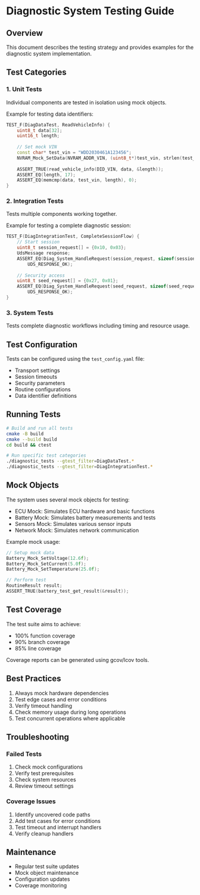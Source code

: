 # Diagnostic System Testing Guide

## Overview
This document describes the testing strategy and provides examples for the diagnostic system implementation.

## Test Categories

### 1. Unit Tests
Individual components are tested in isolation using mock objects.

Example for testing data identifiers:
```cpp
TEST_F(DiagDataTest, ReadVehicleInfo) {
    uint8_t data[32];
    uint16_t length;
    
    // Set mock VIN
    const char* test_vin = "WDD2030461A123456";
    NVRAM_Mock_SetData(NVRAM_ADDR_VIN, (uint8_t*)test_vin, strlen(test_vin));
    
    ASSERT_TRUE(read_vehicle_info(DID_VIN, data, &length));
    ASSERT_EQ(length, 17);
    ASSERT_EQ(memcmp(data, test_vin, length), 0);
}
```

### 2. Integration Tests
Tests multiple components working together.

Example for testing a complete diagnostic session:
```cpp
TEST_F(DiagIntegrationTest, CompleteSessionFlow) {
    // Start session
    uint8_t session_request[] = {0x10, 0x03};
    UdsMessage response;
    ASSERT_EQ(Diag_System_HandleRequest(session_request, sizeof(session_request), &response),
        UDS_RESPONSE_OK);
        
    // Security access
    uint8_t seed_request[] = {0x27, 0x01};
    ASSERT_EQ(Diag_System_HandleRequest(seed_request, sizeof(seed_request), &response),
        UDS_RESPONSE_OK);
}
```

### 3. System Tests
Tests complete diagnostic workflows including timing and resource usage.

## Test Configuration
Tests can be configured using the `test_config.yaml` file:

- Transport settings
- Session timeouts
- Security parameters
- Routine configurations
- Data identifier definitions

## Running Tests
```bash
# Build and run all tests
cmake -B build
cmake --build build
cd build && ctest

# Run specific test categories
./diagnostic_tests --gtest_filter=DiagDataTest.*
./diagnostic_tests --gtest_filter=DiagIntegrationTest.*
```

## Mock Objects
The system uses several mock objects for testing:

- ECU Mock: Simulates ECU hardware and basic functions
- Battery Mock: Simulates battery measurements and tests
- Sensors Mock: Simulates various sensor inputs
- Network Mock: Simulates network communication

Example mock usage:
```cpp
// Setup mock data
Battery_Mock_SetVoltage(12.6f);
Battery_Mock_SetCurrent(5.0f);
Battery_Mock_SetTemperature(25.0f);

// Perform test
RoutineResult result;
ASSERT_TRUE(battery_test_get_result(&result));
```

## Test Coverage
The test suite aims to achieve:

- 100% function coverage
- 90% branch coverage
- 85% line coverage

Coverage reports can be generated using gcov/lcov tools.

## Best Practices

1. Always mock hardware dependencies
2. Test edge cases and error conditions
3. Verify timeout handling
4. Check memory usage during long operations
5. Test concurrent operations where applicable

## Troubleshooting

### Failed Tests
1. Check mock configurations
2. Verify test prerequisites
3. Check system resources
4. Review timeout settings

### Coverage Issues
1. Identify uncovered code paths
2. Add test cases for error conditions
3. Test timeout and interrupt handlers
4. Verify cleanup handlers

## Maintenance

- Regular test suite updates
- Mock object maintenance
- Configuration updates
- Coverage monitoring